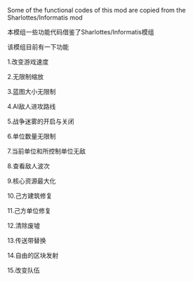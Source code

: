 Some of the functional codes of this mod are copied from the Sharlottes/Informatis mod


本模组一些功能代码借鉴了Sharlottes/Informatis模组

该模组目前有一下功能

1.改变游戏速度

2.无限制缩放

3.蓝图大小无限制

4.AI敌人进攻路线

5.战争迷雾的开启与关闭

6.单位数量无限制

7.当前单位和所控制单位无敌

8.查看敌人波次

9.核心资源最大化

10.己方建筑修复

11.己方单位修复

12.清除废墟

13.传送带替换

14.自由的区块发射

15.改变队伍
